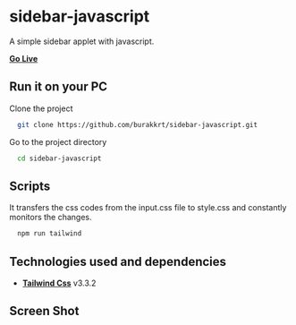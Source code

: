 # sidebar-javascript

A simple sidebar applet with javascript.

[**Go Live**](https://burakkrt.github.io/sidebar-javascript/)

## Run it on your PC

Clone the project

```bash
  git clone https://github.com/burakkrt/sidebar-javascript.git
```

Go to the project directory

```bash
  cd sidebar-javascript
```

## Scripts

It transfers the css codes from the input.css file to style.css and constantly monitors the changes.

```bash
  npm run tailwind
```

## Technologies used and dependencies

- [**Tailwind Css**](https://tailwindcss.com) v3.3.2

## Screen Shot